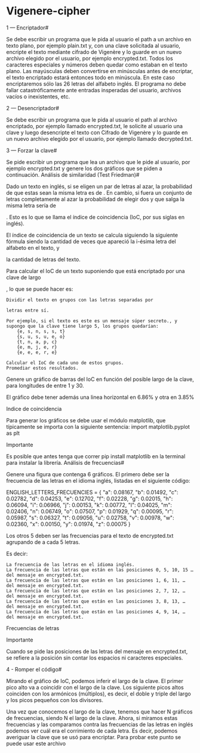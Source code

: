 # Vigenere-cipher
1 — Encriptador#

Se debe escribir un programa que le pida al usuario el path a un archivo en texto plano, por ejemplo plain.txt y, con una clave solicitada al usuario,
encripte el texto mediante cifrado de Vigenère y lo guarde en un nuevo archivo elegido por el usuario, por ejemplo encrypted.txt.
Todos los caracteres especiales y números deben quedar como estaban en el texto plano.
Las mayúsculas deben convertirse en minúsculas antes de encriptar, el texto encriptado estará entonces todo en minúscula.
En este caso encriptaremos sólo las 26 letras del alfabeto inglés.
El programa no debe fallar catastróficamente ante entradas insperadas del usuario, archivos vacíos o inexistentes, etc.

2 — Desencriptador#

Se debe escribir un programa que le pida al usuario el path al archivo encriptado, 
por ejemplo llamado encrypted.txt, le solicite al usuario una clave y luego desencripte el texto con Cifrado de Vigenère y lo guarde en un nuevo archivo elegido por el usuario,
por ejemplo llamado decrypted.txt.

3 — Forzar la clave#

Se pide escribir un programa que lea un archivo que le pide al usuario, por ejemplo encrypted.txt y genere los dos gráficos que se piden a continuación.
Análisis de similaridad (Test Friedman)#

Dado un texto en inglés, si se eligen un par de letras al azar, la probabilidad de que estas sean la misma letra es de
. En cambio, si fuera un conjunto de letras completamente al azar la probabilidad de elegir dos y que salga la misma letra sería de

. Esto es lo que se llama el índice de coincidencia (IoC, por sus siglas en inglés).

El índice de coincidencia de un texto se calcula siguiendo la siguiente fórmula
siendo la cantidad de veces que apareció la i-ésima letra del alfabeto en el texto, y

la cantidad de letras del texto.

Para calcular el IoC de un texto suponiendo que está encriptado por una clave de largo

, lo que se puede hacer es:

    Dividir el texto en grupos con las letras separadas por 

    letras entre sí.

    Por ejemplo, si el texto es este es un mensaje súper secreto., y supongo que la clave tiene largo 5, los grupos quedarían:
        {e, s, n, s, s, t}
        {s, u, s, u, e, o}
        {t, n, a, p, c}
        {e, m, j, e, r}
        {e, e, e, r, e}

    Calcular el IoC de cada uno de estos grupos.
    Promediar estos resultados.

Genere un gráfico de barras del IoC en función del posible largo de la clave, para longitudes de entre 1 y 30.

El gráfico debe tener además una linea horizontal en 6.86% y otra en 3.85%

Indice de coincidencia

Para generar los gráficos se debe usar el módulo matplotlib, que típicamente se importa con la siguiente sentencia: import matplotlib.pyplot as plt

Importante

Es posible que antes tenga que correr pip install matplotlib en la terminal para instalar la librería.
Análisis de frecuencias#

Genere una figura que contenga 6 gráficos. El primero debe ser la frecuencia de las letras en el idioma inglés, listadas en el siguiente código:

ENGLISH_LETTERS_FRECUENCIES = {
    "a": 0.08167, "b": 0.01492, "c": 0.02782, "d": 0.04253, "e": 0.12702, "f": 0.02228,
    "g": 0.02015, "h": 0.06094, "i": 0.06966, "j": 0.00153, "k": 0.00772, "l": 0.04025,
    "m": 0.02406, "n": 0.06749, "o": 0.07507, "p": 0.01929, "q": 0.00095, "r": 0.05987,
    "s": 0.06327, "t": 0.09056, "u": 0.02758, "v": 0.00978, "w": 0.02360, "x": 0.00150,
    "y": 0.01974, "z": 0.00075
}

Los otros 5 deben ser las frecuencias para el texto de encrypted.txt agrupando de a cada 5 letras.

Es decir:

    La frecuencia de las letras en el idioma inglés.
    La frecuencia de las letras que están en las posiciones 0, 5, 10, 15 … del mensaje en encrypted.txt.
    La frecuencia de las letras que están en las posiciones 1, 6, 11, … del mensaje en encrypted.txt.
    La frecuencia de las letras que están en las posiciones 2, 7, 12, … del mensaje en encrypted.txt.
    La frecuencia de las letras que están en las posiciones 3, 8, 13, … del mensaje en encrypted.txt.
    La frecuencia de las letras que están en las posiciones 4, 9, 14, … del mensaje en encrypted.txt.

Frecuencias de letras

Importante

Cuando se pide las posiciones de las letras del mensaje en encrypted.txt, se refiere a la posición sin contar los espacios ni caracteres especiales.

4 - Romper el código#

Mirando el gráfico de IoC, podemos inferir el largo de la clave. El primer pico alto va a coincidir con el largo de la clave. Los siguiente picos altos coinciden con los armónicos (múltiplos),
es decir, el doble y triple del largo y los picos pequeños con los divisores.

Una vez que conocemos el largo de la clave, tenemos que hacer N gráficos de frecuencias, siendo N el largo de la clave. Ahora,
si miramos estas frecuencias y las comparamos contra las frecuencias de las letras en inglés podemos ver cuál era el corrimiento de cada letra.
Es decir, podemos averiguar la clave que se usó para encriptar. Para probar este punto se puede usar este archivo
